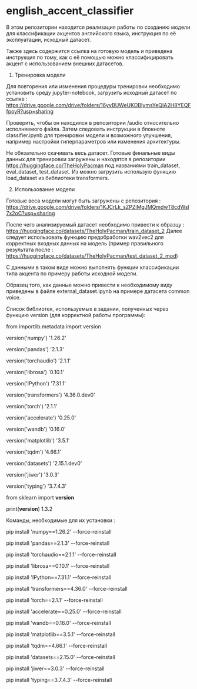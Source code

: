 # english_accent_classifier

В этом репозитории находится реализация работы по созданию модели для классификации акцентов английского языка, инструкция по её эксплуатации, исходный датасет.

Также здесь содержится ссылка на готовую модель и приведена инструкция по тому, как с её помощью можно классифицировать акцент с использованием внешних датасетов.

1) Тренировка модели

Для повторения или изменения процедуры тренировки необходимо установить среду jupyter-notebook, загрузить исходный датасет по ссылке :
https://drive.google.com/drive/folders/16yvBUWeUKDBIymsYeQIA2H8YEQFfpoyR?usp=sharing

Проверить, чтобы он находился в репозитории /audio относительно исполняемого файла. Затем следовать инструкции в блокноте classifier.ipynb для тренировки модели и возможного улучшения, например настройки гиперпараметров или изменения архитектуры.

Не обязательно скачивать весь датасет. Готовые финальные виды данных для тренировки загружены и находятся в репозитории https://huggingface.co/TheHolyPacman под названиями train_dataset, eval_dataset, test_dataset. Из можно загрузить использую функцию load_dataset из библиотеки transformers. 

2) Использование модели
   
Готовые веса модели могут быть загружены с репозитория :
   https://drive.google.com/drive/folders/1KJCrLk_sZPZiMgJMQmdwT8cdWsl7x2oC?usp=sharing
   
После чего анализируемый датасет необходимо привести к образцу : https://huggingface.co/datasets/TheHolyPacman/train_dataset_2
Далее следует использовать функцию предобработки wav2vec2 для корректных входных данных на модель (пример правильного результата после : https://huggingface.co/datasets/TheHolyPacman/test_dataset_2_mod)

С данными в таком виде можно выполнять функции классификации типа акцента по примеру работы исходной модели.

Образец того, как данные можно привести к необходимому виду приведены в файле external_dataset.ipynb на примере датасета common voice.

Список библиотек, используемых в задании, полученных через функцию version (для корректной работы программы):

from importlib.metadata import version

version('numpy') 	'1.26.2'

version('pandas')	'2.1.3'

version('torchaudio')	'2.1.1'

version('librosa')	'0.10.1'

version('IPython')	'7.31.1'

version('transformers')	'4.36.0.dev0'

version('torch')		'2.1.1'

version('accelerate')	'0.25.0'

version('wandb')	'0.16.0'

version('matplotlib')	'3.5.1'

version('tqdm')		‘4.66.1'

version('datasets')	'2.15.1.dev0'

version('jiwer')		'3.0.3'

version('typing')	'3.7.4.3'


from sklearn import __version__

print(__version__)  1.3.2


Команды, необходимые для их установки :

pip install 'numpy==1.26.2' --force-reinstall

pip install 'pandas==2.1.3' --force-reinstall

pip install 'torchaudio==2.1.1' --force-reinstall

pip install 'librosa==0.10.1' --force-reinstall

pip install 'IPython==7.31.1' --force-reinstall

pip install 'transformers==4.36.0' --force-reinstall

pip install 'torch==2.1.1' --force-reinstall

pip install 'accelerate==0.25.0' --force-reinstall

pip install 'wandb==0.16.0' --force-reinstall

pip install 'matplotlib==3.5.1' --force-reinstall

pip install 'tqdm==4.66.1' --force-reinstall

pip install 'datasets==2.15.0' --force-reinstall

pip install 'jiwer==3.0.3' --force-reinstall

pip install 'typing==3.7.4.3' --force-reinstall
